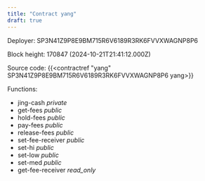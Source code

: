 ```yaml
---
title: "Contract yang"
draft: true
---
```

Deployer: SP3N41Z9P8E9BM715R6V6189R3RK6FVVXWAGNP8P6


 



Block height: 170847 (2024-10-21T21:41:12.000Z)

Source code: {{<contractref "yang" SP3N41Z9P8E9BM715R6V6189R3RK6FVVXWAGNP8P6 yang>}}

Functions:

* jing-cash _private_
* get-fees _public_
* hold-fees _public_
* pay-fees _public_
* release-fees _public_
* set-fee-receiver _public_
* set-hi _public_
* set-low _public_
* set-med _public_
* get-fee-receiver _read_only_
